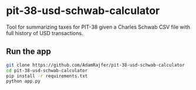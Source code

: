 # pit-38-usd-schwab-calculator

Tool for summarizing taxes for PIT-38 given a Charles Schwab CSV file with full history of USD transactions.

## Run the app

```bash
git clone https://github.com/AdamRajfer/pit-38-usd-schwab-calculator
cd pit-38-usd-schwab-calculator
pip install -r requirements.txt
python app.py
```
